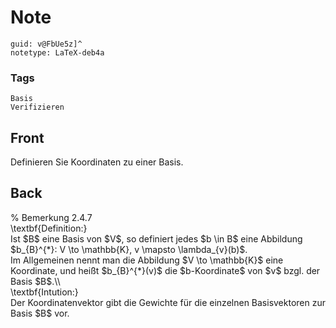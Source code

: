 # Note
```
guid: v@FbUe5z]^
notetype: LaTeX-deb4a
```

### Tags
```
Basis
Verifizieren
```

## Front
Definieren Sie Koordinaten zu einer Basis.

## Back
<div>% Bemerkung 2.4.7</div><div>
</div><div>\textbf{Definition:}</div><div>
</div>Ist $B$ eine Basis von $V$, so definiert jedes $b \in B$ eine Abbildung $b_{B}^{*}: V \to \mathbb{K}, v \mapsto \lambda_{v}(b)$.<div>
</div><div>Im Allgemeinen nennt man die Abbildung $V \to \mathbb{K}$ eine Koordinate, und heißt $b_{B}^{*}(v)$ die $b-Koordinate$ von $v$ bzgl. der Basis $B$.\\</div><div>
</div><div>\textbf{Intution:}</div><div>
</div><div>Der Koordinatenvektor gibt die Gewichte für die einzelnen Basisvektoren zur Basis $B$ vor.</div><div>
</div><div>
<div><div>
<div>
</div></div></div></div>
